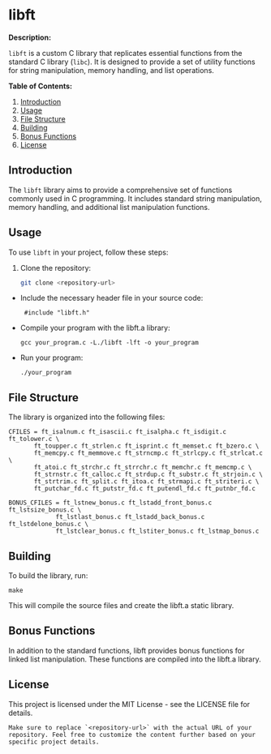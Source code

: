 # libft

**Description:**

`libft` is a custom C library that replicates essential functions from the standard C library (`libc`). It is designed to provide a set of utility functions for string manipulation, memory handling, and list operations.

**Table of Contents:**

1. [Introduction](#introduction)
2. [Usage](#usage)
3. [File Structure](#file-structure)
4. [Building](#building)
5. [Bonus Functions](#bonus-functions)
6. [License](#license)

## Introduction

The `libft` library aims to provide a comprehensive set of functions commonly used in C programming. It includes standard string manipulation, memory handling, and additional list manipulation functions.

## Usage

To use `libft` in your project, follow these steps:

1. Clone the repository:

   ```bash
   git clone <repository-url>
   ```

- Include the necessary header file in your source code:
  ```
   #include "libft.h"
  ```
- Compile your program with the libft.a library:
  ```
  gcc your_program.c -L./libft -lft -o your_program
  ```
- Run your program:
  ```
  ./your_program
  ```

## File Structure
The library is organized into the following files:
  ```
  CFILES = ft_isalnum.c ft_isascii.c ft_isalpha.c ft_isdigit.c ft_tolower.c \
         ft_toupper.c ft_strlen.c ft_isprint.c ft_memset.c ft_bzero.c \
         ft_memcpy.c ft_memmove.c ft_strncmp.c ft_strlcpy.c ft_strlcat.c \
         ft_atoi.c ft_strchr.c ft_strrchr.c ft_memchr.c ft_memcmp.c \
         ft_strnstr.c ft_calloc.c ft_strdup.c ft_substr.c ft_strjoin.c \
         ft_strtrim.c ft_split.c ft_itoa.c ft_strmapi.c ft_striteri.c \
         ft_putchar_fd.c ft_putstr_fd.c ft_putendl_fd.c ft_putnbr_fd.c

BONUS_CFILES = ft_lstnew_bonus.c ft_lstadd_front_bonus.c ft_lstsize_bonus.c \
               ft_lstlast_bonus.c ft_lstadd_back_bonus.c ft_lstdelone_bonus.c \
               ft_lstclear_bonus.c ft_lstiter_bonus.c ft_lstmap_bonus.c
```
## Building
To build the library, run:
  ```
  make
  ```
This will compile the source files and create the libft.a static library.
## Bonus Functions
In addition to the standard functions, libft provides bonus functions for linked list manipulation. These functions are compiled into the libft.a library.

## License
This project is licensed under the MIT License - see the LICENSE file for details.
```
Make sure to replace `<repository-url>` with the actual URL of your repository. Feel free to customize the content further based on your specific project details.
```
